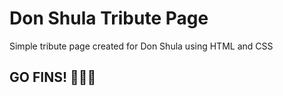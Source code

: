 # Don Shula Tribute Page
Simple tribute page created for Don Shula using HTML and CSS

## GO FINS! 🐬🐬🐬
